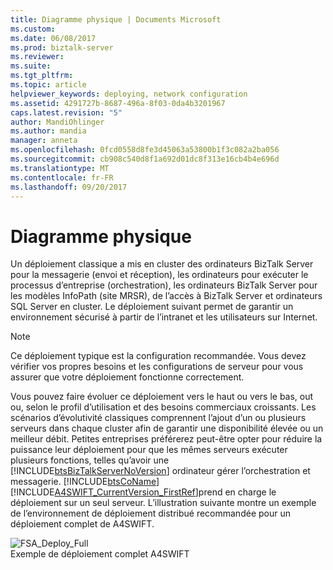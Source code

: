 ```yaml
---
title: Diagramme physique | Documents Microsoft
ms.custom: 
ms.date: 06/08/2017
ms.prod: biztalk-server
ms.reviewer: 
ms.suite: 
ms.tgt_pltfrm: 
ms.topic: article
helpviewer_keywords: deploying, network configuration
ms.assetid: 4291727b-8687-496a-8f03-0da4b3201967
caps.latest.revision: "5"
author: MandiOhlinger
ms.author: mandia
manager: anneta
ms.openlocfilehash: 0fcd0558d8fe3d45063a53800b1f3c082a2ba056
ms.sourcegitcommit: cb908c540d8f1a692d01dc8f313e16cb4b4e696d
ms.translationtype: MT
ms.contentlocale: fr-FR
ms.lasthandoff: 09/20/2017
---
```

# <a name="physical-diagram"></a>Diagramme physique
Un déploiement classique a mis en cluster des ordinateurs BizTalk Server pour la messagerie (envoi et réception), les ordinateurs pour exécuter le processus d’entreprise (orchestration), les ordinateurs BizTalk Server pour les modèles InfoPath (site MRSR), de l’accès à BizTalk Server et ordinateurs SQL Server en cluster. Le déploiement suivant permet de garantir un environnement sécurisé à partir de l’intranet et les utilisateurs sur Internet.  
  
> [!NOTE]
>  Ce déploiement typique est la configuration recommandée. Vous devez vérifier vos propres besoins et les configurations de serveur pour vous assurer que votre déploiement fonctionne correctement.  
  
 Vous pouvez faire évoluer ce déploiement vers le haut ou vers le bas, out ou, selon le profil d’utilisation et des besoins commerciaux croissants. Les scénarios d’évolutivité classiques comprennent l’ajout d’un ou plusieurs serveurs dans chaque cluster afin de garantir une disponibilité élevée ou un meilleur débit. Petites entreprises préférerez peut-être opter pour réduire la puissance leur déploiement pour que les mêmes serveurs exécuter plusieurs fonctions, telles qu’avoir une [!INCLUDE[btsBizTalkServerNoVersion](../../includes/btsbiztalkservernoversion-md.md)] ordinateur gérer l’orchestration et messagerie. [!INCLUDE[btsCoName](../../includes/btsconame-md.md)][!INCLUDE[A4SWIFT_CurrentVersion_FirstRef](../../includes/a4swift-currentversion-firstref-md.md)]prend en charge le déploiement sur un seul serveur. L’illustration suivante montre un exemple de l’environnement de déploiement distribué recommandée pour un déploiement complet de A4SWIFT.  
  
 ![](../../adapters-and-accelerators/accelerator-swift/media/fsa-deploy-full.gif "FSA_Deploy_Full")  
Exemple de déploiement complet A4SWIFT
